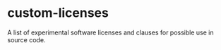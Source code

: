 # custom-licenses
A list of experimental software licenses and clauses for possible use in source code.
